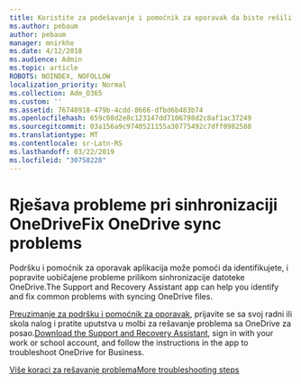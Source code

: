 ```yaml
---
title: Koristite za podešavanje i pomoćnik za oporavak da biste rešili OneDrive za posao
ms.author: pebaum
author: pebaum
manager: mnirkhe
ms.date: 4/12/2018
ms.audience: Admin
ms.topic: article
ROBOTS: NOINDEX, NOFOLLOW
localization_priority: Normal
ms.collection: Adm_O365
ms.custom: ''
ms.assetid: 76748918-479b-4cdd-8666-dfbd6b483b74
ms.openlocfilehash: 659c08d2e8c123147dd7106798d2c8af1ac37249
ms.sourcegitcommit: 03a156a9c9740521155a30775492c7dff0982588
ms.translationtype: MT
ms.contentlocale: sr-Latn-RS
ms.lasthandoff: 03/22/2019
ms.locfileid: "30758228"
---
```

# <a name="fix-onedrive-sync-problems"></a><span data-ttu-id="93b65-102">Rješava probleme pri sinhronizaciji OneDrive</span><span class="sxs-lookup"><span data-stu-id="93b65-102">Fix OneDrive sync problems</span></span>

<span data-ttu-id="93b65-103">Podršku i pomoćnik za oporavak aplikacija može pomoći da identifikujete, i popravite uobičajene probleme prilikom sinhronizacije datoteke OneDrive.</span><span class="sxs-lookup"><span data-stu-id="93b65-103">The Support and Recovery Assistant app can help you identify and fix common problems with syncing OneDrive files.</span></span> 
  
<span data-ttu-id="93b65-104">[Preuzimanje za podršku i pomoćnik za oporavak](https://aka.ms/sara), prijavite se sa svoj radni ili skola nalog i pratite uputstva u molbi za rešavanje problema sa OneDrive za posao.</span><span class="sxs-lookup"><span data-stu-id="93b65-104">[Download the Support and Recovery Assistant](https://aka.ms/sara), sign in with your work or school account, and follow the instructions in the app to troubleshoot OneDrive for Business.</span></span> 
  
[<span data-ttu-id="93b65-105">Više koraci za rešavanje problema</span><span class="sxs-lookup"><span data-stu-id="93b65-105">More troubleshooting steps</span></span>](https://go.microsoft.com/fwlink/?linkid=872097)
  

